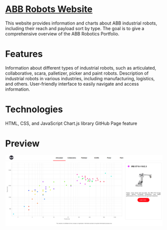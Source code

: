 # [ABB Robots Website](https://flo-abb.github.io/ABB_Robotics_Portfolio/)
This website provides information and charts about ABB industrial robots, including their reach and payload sort by type. The goal is to give a comprehensive overview of the ABB Robotics Portfolio.

# Features
Information about different types of industrial robots, such as articulated, collaborative, scara, palletizer, picker and paint robots.
Description of industrial robots in various industries, including manufacturing, logistics, and others.
User-friendly interface to easily navigate and access information.

# Technologies
HTML, CSS, and JavaScript
Chart.js library
GitHub Page feature

# Preview

[![preview website](https://raw.githubusercontent.com/FLo-ABB/ABB_Robotics_Portfolio/main/assets/img/preview.png)](https://flo-abb.github.io/ABB_Robotics_Portfolio/)